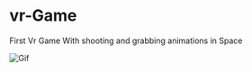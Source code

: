 # vr-Game
 First Vr Game With shooting and grabbing animations in Space

![Gif](https://github.com/shahzadranjha6/vr-Game/blob/main/Movie_001.gif)
